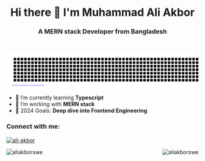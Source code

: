 <h1 align="center">Hi there 👋 I'm Muhammad Ali Akbor</h1>
<h3 align="center">A MERN stack Developer from Bangladesh </h3>
<br/>
<div align="center">

![ALI-AKBOR](gitartwork.svg)

</div>



- 🌱 I’m currently learning **Typescript**
- 🏢 I’m working with **MERN stack**
- 🎯 2024 Goals: **Deep dive into Frontend Engineering**


<h3 align="left">Connect with me:</h3>
<p align="left">
<a href="https://linkedin.com/in/aliakborswe" target="blank"><img align="center" src="https://raw.githubusercontent.com/rahuldkjain/github-profile-readme-generator/master/src/images/icons/Social/linked-in-alt.svg" alt="ali-akbor" height="30" width="40" /></a>
</p>
<p width="50%"><img align="left" src="https://github-readme-streak-stats.herokuapp.com/?user=aliakborswe&" alt="aliakborswe" /></p>
<p width="50%"><img align="right" src="https://github-readme-stats.vercel.app/api?username=aliakborswe&show_icons=true&locale=en" alt="aliakborswe" /></p>

